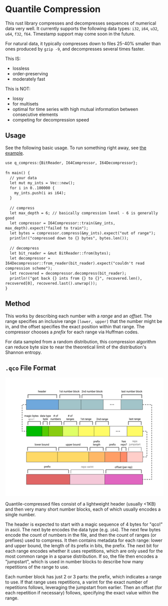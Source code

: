 # Quantile Compression

This rust library compresses and decompresses sequences of
numerical data very well.
It currently supports the following data types:
`i32`, `i64`, `u32`, `u64`, `f32`, `f64`.
Timestamp support may come soon in the future.

For natural data, it typically compresses down to files 25-40% smaller than
ones produced by `gzip -9`, and decompresses several times faster.

This IS:
* lossless
* order-preserving
* moderately fast

This is NOT:
* lossy
* for multisets
* optimal for time series with high mutual information between consecutive elements
* competing for decompression speed

## Usage

See the following basic usage.
To run something right away, see [the example](./example/example.md).

```
use q_compress:{BitReader, I64Compressor, I64Decompressor};

fn main() {
  // your data
  let mut my_ints = Vec::new();
  for i in 0..100000 {
    my_ints.push(i as i64);
  }
  
  // compress
  let max_depth = 6; // basically compression level - 6 is generally good
  let compressor = I64Compressor::train(&my_ints, max_depth).expect("failed to train");
  let bytes = compressor.compress(&my_ints).expect("out of range");
  println!("compressed down to {} bytes", bytes.len());
  
  // decompress
  let bit_reader = &mut BitReader::from(bytes);
  let decompressor = I64Decompressor::from_reader(bit_reader).expect("couldn't read compression scheme");
  let recovered = decompressor.decompress(bit_reader);
  println!("got back {} ints from {} to {}", recovered.len(), recovered[0], recovered.last().unwrap());
}
```

## Method

This works by describing each number with a _range_ and an _offset_.
The range specifies an inclusive range `[lower, upper]` that the
number might be in, and the offset specifies the exact position within that
range.
The compressor chooses a _prefix_ for each range via Huffman
codes.

For data sampled from a random distribution, this compression algorithm can
reduce byte size to near the theoretical limit of the distribution's Shannon
entropy.

## `.qco` File Format

<img src="./file_format.svg">

Quantile-compressed files consist of a lightweight header (usually <1KB)
and then very many short number blocks, each of which usually
encodes a single number.

The header is expected to start with a magic sequence of 4 bytes for "qco!"
in ascii.
The next byte encodes the data type (e.g. `i64`).
The next few bytes encode the count of numbers in the file,
and then the count of ranges (or prefixes) used to compress.
It then contains metadata for each range: lower and upper bound,
the length of its prefix in bits, the prefix.
The next bit for each range encodes whether it uses repetitions, which are only
used for the most common range in a sparse distribution.
If so, the file then encodes a "jumpstart", which is used in number
blocks to describe how many repetitions of the range to use.

Each number block has just 2 or 3 parts: the prefix, which indicates a range
to use.
If that range uses repetitions, a varint for the exact number of repetitions
follows, leveraging the jumpstart from earlier.
Then an offset (for each repetition if necessary) follows,
specifying the exact value within the range.

